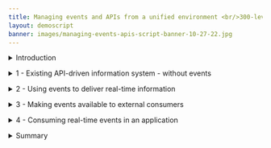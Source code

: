 ```yaml
---
title: Managing events and APIs from a unified environment <br/>300-level live demo
layout: demoscript
banner: images/managing-events-apis-script-banner-10-27-22.jpg
---
```



<span id="top"></span>

<details markdown="1">

<summary>Introduction</summary>

It is becoming increasingly common to need to expose data both synchronously, using APIs, and asynchronously, using events. This enables us to cater to the unique needs and characteristics of the different consumers of the data.

Some consumers need direct access to retrieve or change the data and will therefore prefer APIs. Others may not want to be directly tied to the availability and performance limitations of the backend system, and are only interested in being asynchronously notified of changes, which is therefore a good use case for events. Even a single consumer may need to retrieve data in different styles for different scenarios. As a data provider, however, you shouldn’t need two separate systems to achieve this. In this demo we’ll look at how events can be shared and governed in the same way as APIs.

The scenario focuses on an airline’s flight information system. It provides the flight data for applications such as airport ‘Flight Boards’, showing departures and arrival times. The data is also made available to other applications via APIs that are catalogued in IBM API Connect.

There are a number of businesses around the airport, such as those providing food for onboard catering services, flight maintenance, and teams such as the ground crew that are directly affected by flight delays. They would benefit from being notified as soon as those delays occur, and would be better suited to an event-based interaction pattern, than to that of an API. 

We will show how IBM's solution enables application developers to discover and use API or event-based interaction patterns depending on the needs of their solution. Specifically, we will look at how Apache Kafka event topics and APIs can be surfaced alongside one another in API Connect, and governed in exactly the same way. 

Let’s get started!

(Demo intro slides <a href="https://ibm.box.com/s/9bzas80jz80s3xechdl642ag80f4qjuz" target="_blank" rel="noreferrer">here</a>)

(Printer-ready PDF of demo script <a href="https://ibm.box.com/s/6siayii6qbus0v8m5pi293ntgphzbwh7" target="_blank" rel="noreferrer">here</a>)

<br/>

</details>

<span id="existingAPI"></span>

<details markdown="1">

<summary>1 - Existing API-driven information system - without events</summary>

<br/>

| **1.1** | **Explore the Flight Information Manager UI** |
| :--- | :--- |
| **Narration** | Let’s first take a look at the flight information system itself so we understand the data we’re dealing with. The user interface for the flight information system is known as the Flight Information Manager. It shows us the current flights, and also provides us with a mechanism to add a delay to the anticipated departure time of a flight. |
| **Action** &nbsp; 1.1.1 | Show the FlightBoard Manager UI. <br/><img src="images/300-eem-demo-1-1-1.png" width="500" /> |
| **Narration** | The Flight Information Manager uses a REST API available on the Flight Information Data Store. This API is only directly available to the Flight Information Manager user interface since it has the ability to perform sensitive functions, such as displaying the delayed arrival time of a flight. |

| **1.2** | **Explore the existing REST API** |
| :--- | :--- |
| **Narration** | There are other systems, such as the FlightBoards around the airport that also need access to flight data but do not need access to the whole API. For example, the FlightBoard should not have access to the API function to 'delay' a flight. An API management capability (IBM API Connect) is used to expose selected data and functions from the API in a Developer Portal. The developers of other applications can browse the various APIs available at the airport, and self-subscribe to use them in their applications. This means that their usage of the API can be tracked, controlled (e.g. rate limited) and indeed revoked. Let's take a quick look at the exposed REST API for flight information. |
| **Action** &nbsp; 1.2.1 | Go to the API management Portal and show the exposed REST API for flight information, noting that there is only a GET operation. |
| **Action** &nbsp; 1.2.2 | Show the IBM API Connect **Developer Portal** tab in the browser. <br/><img src="images/300-eem-demo-1-2-2.png" width="800" /> |
| **Action** &nbsp; 1.2.3 | Click **API Products**. <br/><img src="images/300-eem-demo-1-2-3.png" width="800" /> |
| **Action** &nbsp; 1.2.4 | Click **Flight API**. <br/><img src="images/300-eem-demo-1-2-4.png" width="800" /> |
| **Action** &nbsp; 1.2.5 | Click **Flight API 1.0.0**. <br/><img src="images/300-eem-demo-1-2-5.png" width="800" /> |
| **Action** &nbsp; 1.2.6 | Click the **GET /flights** operation. <br/><img src="images/300-eem-demo-1-2-6.png" width="800" /> |
| **Narration** | Note that we’ve been able to explore this API right down to what operations are available, and even example data that would be returned. However, we cannot make calls on this API because we have not yet requested access to it. API Connect ensures only known consumers of the API can use it. |

| **1.3** | **Display the FlightBoard** |
| :--- | :--- |
| **Narration** | The FlightBoard is one of the consumers of this flight information API. It retrieves the data every five minutes to get the latest flight information. |
| **Action** &nbsp; 1.3.1 | Bring up the FlightBoard UI. <br/><img src="images/300-eem-demo-1-3-1.png" width="500" /> |

| **1.4** | **Explore the update rate of the FlightBoard** |
| :--- | :--- |
| **Narration** | Note that if we delay a flight using the Flight Information Manager, although it shows the new time immediately in that user interface, the FlightBoard only picks up the change when it next polls the API, several minutes later. |
| **Action** &nbsp; 1.4.1 | Show both FlightBoard (ie, the display in the airport, shown on the left) and the Flight Information Manager (ie, the master flight information record, shown on the right) on screen at the same time. Both screens are showing the same information for now.<br/><img src="images/300-eem-demo-1-4-1.png" width="800" /> |
| **Action** &nbsp; 1.4.2 | On the Flight Information Manager, click on one of the **Delay this flight** (1) buttons, enter **60** (2) for the minutes to be delayed, and click **OK** (3).<br/><img src="images/300-eem-demo-1-4-2.png" width="800" /> |
| **Action** &nbsp; 1.4.3 | Show that the flight departure time has been updated on the Flight Information Manager only (you may need to refresh the browser).<br/><img src="images/300-eem-demo-1-4-3.png" width="800" /> |
| **Action** &nbsp; 1.4.4 | Remember that the board updates every five minutes. If required, wait to show that FlightBoard is updated. |
| **Narration** | Clearly, we could reduce the poll interval to something that might be more responsive, but as we reduce this interval, we are increasing the load on the Flight Information Data Store. Note that there could be many other systems also requiring this information in a timely fashion (eg., taxi companies, ground crew systems, airlines). If they were all to poll with short time intervals, the Flight Information Data Store would quickly become overwhelmed. The Flight Information Data Store could of course implement performance measures such as caching, but it would end up having to cater to constantly increasing demands of consumers, in terms of both performance, and availability. <inline-notification text="This is a good time to discuss how common this situation is across scenarios in other industries. APIs are a commonly used way to provide data, but do not make it easy to receive data changes in a timely way. Examples might include fraudulent payment attempts, exceptional stock price movements, fire or other hazard alerts, refrigerator temperature thresholds etc. "></inline-notification> |

<br/>

**[Go to top](#place1)**

</details>

<span id="Events"></span>

<details markdown="1">

<summary>2 - Using events to deliver real-time information</summary>

<br/>

| **2.1** | **Introduce events, Kafka, and IBM Event Streams** |
| :--- | :--- |
| **Narration** | Modern applications are turning to Apache Kafka to distribute information using a publish/subscribe pattern. In Kafka’s terminology, a topic is a stream of events related to the same subject. Events are published to specific Kafka topics, then consumers decide (via subscription) which topics they would like to receive events from. Publish/subscribe capabilities are certainly not new and messaging products have provided this pattern for decades. However, Apache Kafka has risen to popularity due to its ability to retain an event history, making it well suited to certain application patterns. IBM Cloud Pak for Integration provides both messaging (IBM MQ) and also a production strength implementation of Apache Kafka (IBM Event Streams). IBM Event Streams provides a Kubernetes operator that enables rapid deployment of Apache Kafka clusters, including a graphical user interface that simplifies familiarization. |
| **Action** &nbsp; 2.1.1 | Show the **IBM Event Streams** tab in the browser. <br/><img src="images/300-eem-demo-2-1-1.png" width="800" /> |

| **2.2** | **View events on Kafka topic** |
| :--- | :--- |
| **Narration** | For the simplicity of the demo, we've already configured our flight information system to publish events to a Kafka topic when we delay a flight.  |
| **Action** &nbsp; 2.2.1 | Click **Topics** (1) and then select **flight-delays** (2).<br/><img src="images/300-eem-demo-2-2-1.png" width="800" /> |
| **Action** &nbsp; 2.2.2 | The events already emitted will be displayed. Select the top event (1) and show this corresponds to the flight you previously delayed (2). <br/><img src="images/300-eem-demo-2-2-2.png" width="800" /> |
| **Action** &nbsp; 2.2.3 | Show that as you delay additional flights these display in the event stream. |
| **Narration** | Note that the events for each delay we create are present in the event history, and there is a very clear representation of their sequential order based on the 'Offset' value. These will remain here, regardless of whether subscribers read them or not, and this is one of the key differences between Apache Kafka and messaging capabilities such as IBM MQ. Events can only be removed administratively, either by archiving those older than a certain time period, or a more sophisticated mechanism known as 'log compaction' which is useful when at least one event for each data record must be preserved. |

| **2.3** | **Connect an application to the Kafka cluster** |
| :--- | :--- |
| **Narration** | Applications consuming events from a Kafka cluster need to know the location of the bootstrap Kafka broker for initiation of their connection. You will notice that that IBM Event Streams only provides 'internal' connections. That means you can only connect from within the OpenShift cluster. This connection can be used, for example, by the flight information system to publish events. |
| **Action** &nbsp; 2.3.1 | Click **Connect to this topic**.<br/><img src="images/300-eem-demo-2-3-1.png" width="800" /> |
| **Action** &nbsp; 2.3.2 | Click **Internal** (1), then save the **endpoint information** (2) as the Kafka listener URL. We will use this later when configuring IBM Event Endpoint Manager. Note that we do not need to download any certificates because the demo Kafka cluster has security switched off for simplicity. <br/><img src="images/300-eem-demo-2-3-2.png" width="800" /> |
| **Narration** | The consumers ​of flight delay events (​such as the FlightBoard) will be external to the OpenShift cluster. We ​could do basic external exposure by configuring an 'external' listener ​in the screens we've just explored, but this provides only limited control when we are exposing Kafka to consumers beyond our immediate sphere. We are going to look at a much more powerful way of exposing a topic, using IBM Event Endpoint Manager. Since this is in the same OpenShift cluster as this Kafka cluster, the internal listener will be sufficient as IBM Event Endpoint Manager will do the external exposure for us, then route to the internal connection. |

<br/>

**[Go to top](#place1)**

</details>

<span id="makingAvailable"></span>

<details markdown="1">

<summary>3 - Making events available to external consumers</summary>

<br/>

| **3.1** | **Manage the Async API** |
| :--- | :--- |
| **Narration** | IBM Event Endpoint Manager performs exactly the same role for asynchronous interfaces as IBM API Connect does for synchronous APIs. It allows us, for example, to make a selection of Kafka topics available in a catalogue and display them in a portal such that a developer can easily discover and subscribe to use them. It then protects the actual Kafka cluster by controlling access to it via a gateway. Let’s add our Kafka topic to the IBM Event Endpoint Manager catalogue.  |
| **Action**  3.1.1 | Open the Cloud Pak for Integration Platform Navigator tab and click on the **menu**, expand the **Design** section, and select **APIs** (1). <br/><img src="images/300-eem-demo-3-1-1.png" width="800" /> <br/> |
| **Action**  3.1.2 | Click the **ademo** entry. <br/><img src="images/300-eem-demo-3-1-1-1.png" width="800" /> <br/> |
| **Action**  3.1.3 | In the **API Connect** page, if a login screen is presented, select **Cloud Pak User Registry**. <br/><img src="images/prep-image212.png" width="800" /> <br/> |
| **Action** &nbsp; 3.1.4 | Click **Develop APIs and products**.<br/><img src="images/300-eem-demo-3-1-2.png" width="800" /> |
| **Action** &nbsp; 3.1.5 | Select **Add** in the top right, and select **API**. <br/><img src="images/300-eem-demo-3-1-3.png" width="800" /> |
| **Action** &nbsp; 3.1.6 | Select **AsyncAPI** (1) and click **Next** (2).<br/><img src="images/300-eem-demo-3-1-4.png" width="800" /> |
| **Action** &nbsp; 3.1.7 | Upload the **Flight delay access.yaml** file downloaded in the preparation steps and click **Next**.<br/><img src="images/300-eem-demo-3-1-5.png" width="800" /> |
| **Narration** | The next page is where you can enter a vast array of optional detail about the API, that will ultimately be published to the catalog. However, we do not need to add any further details at this stage. |
| **Action** &nbsp; 3.1.8 | Click **Next**  |
| **Narration** | We will choose to publish the topic straight away, which will automatically create a Product and publish that within the Sandbox catalog. By default it will secure the topic in the same way we would a synchronous API, using an API Key and Secret. This enables us to hide what might be a more complex security model used on your Kafka cluster (such as mTLS). Note that AsyncAPIs exposed by the event gateway are always protected with TLS communication, even if the underlying Kafka broker is not, as is the case in this demo. |
| **Action** &nbsp; 3.1.9 | Click **Edit API**.<br/><img src="images/300-eem-demo-3-1-7.png" width="800" /> |
| **Action** &nbsp; 3.1.10 | Check the **Inactive** box which will change to Active.<br/><img src="images/300-eem-demo-3-1-8.png" width="800" /> |
| **Narration** | Managing granular access to topics would normally require a Kafka administrator to create and maintain multiple access control lists (ACLs). IBM Event Endpoint Manager enables consumers to self-administer their own access to topics. The Kafka administrator need only set up access between the Kafka cluster and the event gateway. From that point onward, the person deciding which topics the consumers can subscribe to no longer needs to be a Kafka specialist. |

<br/>

**[Go to top](#place1)**

</details>

<span id="realTimeApp"></span>

<details markdown="1">

<summary>4 - Consuming real-time events in an application</summary>

<br/>

| **4.1** | **Discover the AsyncAPI from an app developer’s perspective** |
| :--- | :--- |
| **Narration** | Let’s get back to our airport scenario. There are a number of businesses around the airport that are affected by flight delays and would benefit from being notified as soon as they occur. In other words, they would be better suited to the event-based interaction pattern, than to that of an API. Examples would include teams providing food for onboard catering services, flight maintenance crews, and ground crew. <br/> <br/>In this section we will consider an application used by such teams that notifies users when a flight has been delayed. The developers of that application will use API Connect's developer portal to discover the 'flight-delays' event topic and incorporate it into their solution. |
| **Action** &nbsp; 4.1.1 | Go to the API Connect Developer Portal tab and click on **API Products**. Note that if you are already on the API Products page, you may need to refresh the browser page as you just added a new AsyncAPI product. <br/><img src="images/300-eem-demo-4-1-1.png" width="800" /> |
| **Action** &nbsp; 4.1.2 | Explain the two entries, as highlighted in the narration above. <br/><img src="images/300-eem-demo-4-1-2.png" width="800" /> |
| **Narration** | Note that APIs are gathered together into 'Products'. You could gather multiple topics under one Product, and they could even originate from different Kafka clusters. Access is then defined at the Product level, so you can easily subscribe to a whole suite of events or APIs in one go. Simple products are automatically created for development purposes and that’s what we will use in this demonstration. |
| **Action** &nbsp; 4.1.3 | Click **flight-delays auto product** (the automatically-generated product we created earlier).<br/><img src="images/300-eem-demo-4-1-3.png" width="800" /> |
| **Action** &nbsp; 4.1.4 | Click **flight-delays**.<br/><img src="images/300-eem-demo-4-1-4.png" width="800" /> |
| **Narration** | This next page will show documentation we provided when we added this API to the catalogue. From this page you will find the values needed for connectivity. Note that the bootstrap server is that of the event gateway, not that of the original Kafka cluster. You will also find some example code samples to simplify application development. |
| **Action** &nbsp; 4.1.5 | Explain the screen, as highlighted in the narration above.<br/><img src="images/300-eem-demo-4-1-5.png" width="800" /> |

| **4.2** | **Subscribe to the AsyncAPI** |
| :--- | :--- |
| **Narration** | From the detail we’ve found so far on the API, it looks ideal for providing the notifications for our application, so we decide to collate the connection details and subscribe to the AsyncAPI. Just to reinforce what’s happening here – these are the connection details to the event gateway provided by IBM Event Endpoint Management, not to the actual underlying Kafka cluster. However, the event gateway 'looks' just like a Kafka cluster to the consuming application. |
| **Action** &nbsp; 4.2.1 | Click the arrow next to flight delays in the overview on the left, then select **Subscribe (operation)**. <br/><img src="images/300-eem-demo-4-2-1.png" width="800" /> |
| **Action** &nbsp; 4.2.2 | Scroll down on the right hand side to the **Properties** section (1) and save the **client.id** and **bootstrap.servers** (2). <br/><img src="images/300-eem-demo-4-2-2.png" width="800" /> |
| **Action** &nbsp; 4.2.3 | Click **Get access** in the top right. If for any reason you are not logged into the Portal, this is the point at which you will be forced to log in. <br/><img src="images/300-eem-demo-4-2-3.png" width="800" /> |
| **Narration** | Products are made available to subscribers through 'Plans'. This gives us the opportunity to have different policies depending on the plan that is chosen. If APIs are monetized APIs, each plan might have a different cost, or some plans might be only available to selected user groups. |
| **Action** &nbsp; 4.2.4 | Select the **Default** pricing plan to continue. <br/><img src="images/300-eem-demo-4-2-4.png" width="800" /> |
| **Narration** | As a developer, you may be writing several applications, each using different APIs. From a security perspective you might not want all applications you work with to have access to all of the APIs that you have subscribed to. For this reason, you can create an 'Application' within IBM Event Endpoint Manager for each of your applications, and individually subscribe them only to the Plans on the Products they need. Each application will get its own unique Key and Secret such that it can be identified when attempting to access the APIs.<br/><br/>Let’s assume we are a developer working on the application used by the ground crew, and we would like to improve it to show alerts when flights are delayed. You will need to create an ‘Application’ in the portal to represent the ground crew’s application. This will create an identity (a set of credentials) that the ground crew’s application will use to access the event topic. |
| **Action** &nbsp; 4.2.5 | Click **Create Application** on the right.<br/><img src="images/300-eem-demo-4-2-5.png" width="800" /> |
| **Action** &nbsp; 4.2.6 | Name the application **Ground Crew App** (1) and click **Save** (2). <br/><img src="images/300-eem-demo-4-2-6.png" width="800" /> |
| **Action** &nbsp; 4.2.7 | You will now see a dialog showing the **Key** and **Secret** for this application to access the API. <inline-notification text="It is very important that you save these, as they cannot be retrieved later. "></inline-notification><img src="images/300-eem-demo-4-2-7.png" width="800" /> |
| **Action** &nbsp; 4.2.8 | Close this dialog then select your newly created application on the left. <br/><img src="images/300-eem-demo-4-2-8.png" width="800" /> |
| **Action** &nbsp; 4.2.9 | Review the details then click **Next**. Your subscription will be complete. <br/><img src="images/300-eem-demo-4-2-9.png" width="800" /> |

| **4.3** | **Consume the events** |
| :--- | :--- |
| **Narration** | We now have all the credentials we need for our application to subscribe to the Kafka topic via IBM Event Endpoint Manager’s gateway. All we need now is an application to consume the events. We’re not going to create an actual application. We’re just going to give you an example, built using the sample code from the Portal, that picks up the events from the topic. <br/><br/>Recall that the IBM Event Endpoint Manager gateway always enforces TLS encryption on external requests, so our consumer will need to have a copy of the gateway’s public TLS certificate. We will download this certificate and store it somewhere that the consuming application can retrieve at runtime. |
| **Action** &nbsp; 4.3.1 | Install the server certificate from the event gateway endpoint ready for the client application. There is a script to do this:<br/><br/><code>./install-certificate.sh</code><br/><img src="images/300-eem-demo-4-3-1.png" width="500" /> |
| **Narration** | The example in our demo is simply a java consumer that simulates the way the application would receive Kafka events, such that we can see them arriving in real time. |
| **Action** &nbsp; 4.3.2 | The script that runs the consumer code itself is called ./setup-client-app.sh and is one of the files you downloaded in the beginning. This takes five arguments: <br/><br/> 1) **Target Namespace:** this is normally cp4i <br/><br/>2) **Kafka Client Id:** this is retrieved from the Developer Portal in the properties section<br/><img src="images/300-eem-demo-4-3-2-clientid.png" width="800" /> <br/>3) **Gateway Username:** this is the API **Key** that you copied in this step.<br/><img src="images/300-eem-demo-4-3-2-apikey.png" width="800" /> <br/>4) **Gateway Password:** this is the API **Secret** also shown in the screenshot above.<br/><img src="images/300-eem-demo-4-3-2-apisecret.png" width="800" /><br/>5) **Flight Number:** this is the flight number you want to monitor. This needs to be within quotes, e.g. "EZY 6005" |
| **Action** &nbsp; 4.3.3 | Run the following command, replacing each of the parameters:<br/><br/>**./setup-client-app.sh &lt;TargetNamespace&gt; &lt;KafkaClientId&gt; &lt;GatewayUsername&gt; &lt;GatewayPassword&gt; &lt;FlightNumber&gt;**<br/><br/>Here is an example. Remember, this needs to be customized with your own values for each of the parameters:<br/><br/>**./setup-client-app.sh cp4i 64a66394-84dd-4b8b-b78c-202e24125632 8515b170f10b6937c4ba89f1c6eaf325 746f7e1f89415723d00366acd0574410 “EZY 6005”** <br/><br/>This will automatically build a container and run it on Red Hat OpenShift. <br/><inline-notification text="Pick any flight in the FlightBoard Manager UI. When entering the flight number, be sure to type the quotation marks directly in your Terminal window. Copying and pasting from another text editor may result in no delays being reported."></inline-notification> |
| **Action** &nbsp; 4.3.4 | In the Flight Information Manager, click the button to delay the flight you entered in the previous step. Enter **180** minutes (1), then click **OK** (2). <br/><img src="images/300-eem-demo-4-3-4.png" width="500" /> <br/> |
| **Action** &nbsp; 4.3.5 | Now return to the terminal window where the script was run, and you will see a message. <br/><br/>"Alert: Flight EZY 6005 has been delayed by 180 minutes" <br/><img src="images/300-eem-demo-4-3-5.png" width="500" /><br/> |
| **Narration** | We see the following message, which of course in real life would appear on the application used by the catering staff or ground crew. <br/><br/>"Alert: Flight EZY 6005 has been delayed by 180 minutes"<br/><br/>Notice that it takes a while before the FlightBoard shows the delay, since it is still using API polling to get flight information. |
| **Action** &nbsp; 4.3.6 | Show the flight board message. <br/><img src="images/300-eem-demo-4-3-5b.png" width="800" /><br/> |

<br/>

**[Go to top](#place1)**

<br/>


</details>

<span id="Summary"></span>

<details markdown="1">

<summary>Summary</summary>

In this demo we showed how IBM API Connect enables application developers to discover and use API or event-based interaction patterns depending on the needs of their solution. Specifically, we looked at how Apache Kafka event topics and APIs could be surfaced alongside one another in the same catalogue, and governed in exactly the same way.

We explored a use case that was better served by listening to Kafka events than by polling synchronous APIs. Furthermore, the event-based solution would reduce the load on the backend system, as the Kafka event stream removes the need to poll the API for flight delay information. 

A key focus of the demo was to show how events could be shared, and governed in the same way as APIs, extending API management into “event endpoint management”. The topics were discoverable in a catalogue from which the consumer could self-subscribe to receive the events. The event topic was then securely exposed using IBM's unique event gateway that transparently routes the Kafka protocol to the underlying Kafka brokers.

Thank you for attending today’s presentation.

**[Go to top](#place1)**
<br/>

</details>